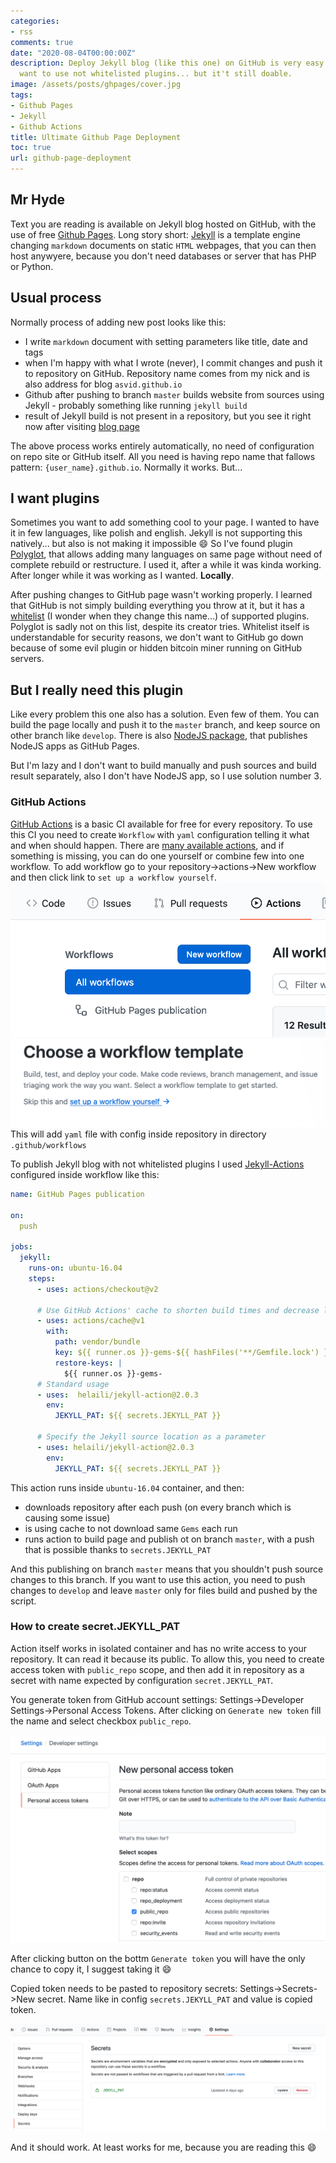 ```yaml
---
categories:
- rss
comments: true
date: "2020-08-04T00:00:00Z"
description: Deploy Jekyll blog (like this one) on GitHub is very easy. Unless, you
  want to use not whitelisted plugins... but it't still doable.
image: /assets/posts/ghpages/cover.jpg
tags:
- Github Pages
- Jekyll
- Github Actions
title: Ultimate Github Page Deployment
toc: true
url: github-page-deployment
---
```


## Mr Hyde

Text you are reading is available on Jekyll blog hosted on GitHub, with the use of free [Github Pages](https://pages.github.com/).
Long story short: [Jekyll](https://jekyllrb.com/) is a template engine changing `markdown` documents on static `HTML` webpages, that you can then host anywyere,
because you don't need databases or server that has PHP or Python.

## Usual process

Normally process of adding new post looks like this:
- I write `markdown` document with setting parameters like title, date and tags
- when I'm happy with what I wrote (never), I commit changes and push it to repository on GitHub. Repository name comes from my nick and is also address for blog `asvid.github.io`
- Github after pushing to branch `master` builds website from sources using Jekyll - probably something like running `jekyll build`
- result of Jekyll build is not present in a repository, but you see it right now after visiting [blog page](https://asvid.github.io/pl/)

The above process works entirely automatically, no need of configuration on repo site or GitHub itself. All you need is having repo name that fallows pattern: `{user_name}.github.io`.
Normally it works. But...

## I want plugins

Sometimes you want to add something cool to your page. I wanted to have it in few languages, like polish and english. Jekyll is not supporting this natively... but also is not making it impossible :smile:
So I've found plugin [Polyglot](https://polyglot.untra.io/), that allows adding many languages on same page without need of complete rebuild or restructure.
I used it, after a while it was kinda working. After longer while it was working as I wanted. **Locally**.

After pushing changes to GitHub page wasn't working properly. I learned that GitHub is not simply building everything you throw at it, but it has a 
[whitelist](https://github.com/github/pages-gem/blob/master/lib/github-pages/plugins.rb#L20) (I wonder when they change this name...) of supported plugins.
Polyglot is sadly not on this list, despite its creator tries. Whitelist itself is understandable for security reasons, we don't want to GitHub go down because of some evil plugin or hidden bitcoin miner running on GitHub servers.

## But I really need this plugin

Like every problem this one also has a solution. Even few of them. You can build the page locally and push it to the `master` branch, and keep source on other branch like `develop`.
There is also [NodeJS package](https://www.npmjs.com/package/gh-pages), that publishes NodeJS apps as GitHub Pages.

But I'm lazy and I don't want to build manually and push sources and build result separately, also I don't have NodeJS app, so I use solution number 3.

### GitHub Actions

[GitHub Actions](https://github.com/features/actions) is a basic CI available for free for every repository.
To use this CI you need to create `Workflow` with `yaml` configuration telling it what and when should happen. There are [many available actions](https://github.com/marketplace?type=actions),
and if something is missing, you can do one yourself or combine few into one workflow.
To add workflow go to your repository->actions->New workflow and then click link to `set up a workflow yourself`.
![new workflow](assets/posts/ghpages/workflow.png)
![setup](assets/posts/ghpages/setup.png)
This will add `yaml` file with config inside repository in directory `.github/workflows`

To publish Jekyll blog with not whitelisted plugins I used [Jekyll-Actions](https://github.com/marketplace/actions/jekyll-actions) configured inside workflow like this:


```yaml
name: GitHub Pages publication

on:
  push

jobs:
  jekyll:
    runs-on: ubuntu-16.04
    steps:
      - uses: actions/checkout@v2

      # Use GitHub Actions' cache to shorten build times and decrease load on servers
      - uses: actions/cache@v1
        with:
          path: vendor/bundle
          key: ${{ runner.os }}-gems-${{ hashFiles('**/Gemfile.lock') }}
          restore-keys: |
            ${{ runner.os }}-gems-
      # Standard usage
      - uses:  helaili/jekyll-action@2.0.3
        env:
          JEKYLL_PAT: ${{ secrets.JEKYLL_PAT }}

      # Specify the Jekyll source location as a parameter
      - uses: helaili/jekyll-action@2.0.3
        env:
          JEKYLL_PAT: ${{ secrets.JEKYLL_PAT }}
```


This action runs inside `ubuntu-16.04` container, and then:
- downloads repository after each push (on every branch which is causing some issue)
- is using cache to not download same `Gems` each run
- runs action to build page and publish ot on branch `master`, with a push that is possible thanks to `secrets.JEKYLL_PAT`

And this publishing on branch `master` means that you shouldn't push source changes to this branch.
If you want to use this action, you need to push changes to `develop` and leave `master` only for files build and pushed by the script.

### How to create secret.JEKYLL_PAT

Action itself works in isolated container and has no write access to your repository. It can read it because its public.
To allow this, you need to create access token with `public_repo` scope, and then add it in repository as a secret with name expected by configuration `secret.JEKYLL_PAT`.

You generate token from GitHub account settings: Settings->Developer Settings->Personal Access Tokens. 
After clicking on `Generate new token` fill the name and select checkbox `public_repo`.

![nowy token](assets/posts/ghpages/token.png)

After clicking button on the bottm `Generate token` you will have the only chance to copy it, I suggest taking it :smile:

Copied token needs to be pasted to repository secrets: Settings->Secrets->New secret. Name like in config `secrets.JEKYLL_PAT` and value is copied token.

![nowy secret](assets/posts/ghpages/secret.png)

And it should work. At least works for me, because you are reading this :smile: